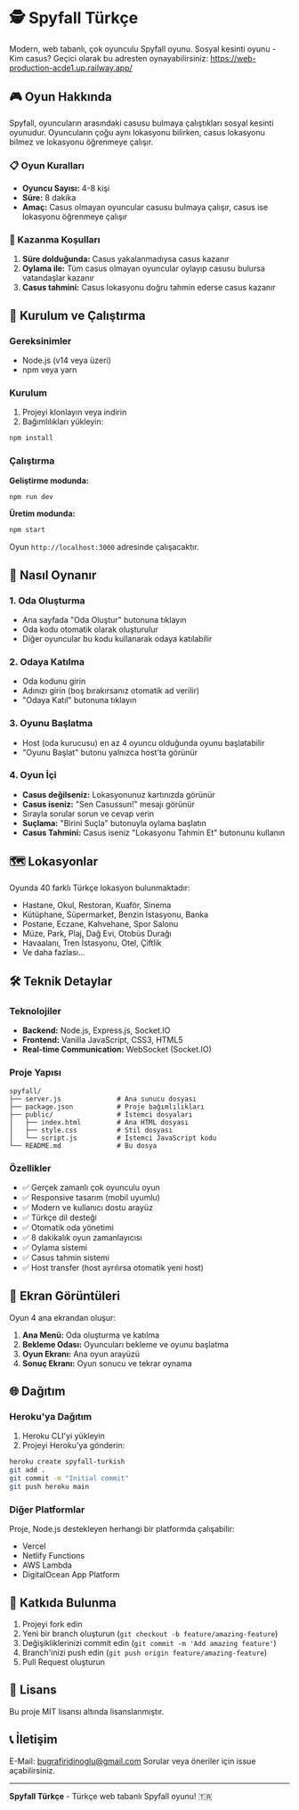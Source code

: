 # 🕵️ Spyfall Türkçe

Modern, web tabanlı, çok oyunculu Spyfall oyunu. Sosyal kesinti oyunu - Kim casus?
Geçici olarak bu adresten oynayabilirsiniz: https://web-production-acde1.up.railway.app/

## 🎮 Oyun Hakkında

Spyfall, oyuncuların arasındaki casusu bulmaya çalıştıkları sosyal kesinti oyunudur. Oyuncuların çoğu aynı lokasyonu bilirken, casus lokasyonu bilmez ve lokasyonu öğrenmeye çalışır.

### 📋 Oyun Kuralları

- **Oyuncu Sayısı:** 4-8 kişi
- **Süre:** 8 dakika
- **Amaç:** Casus olmayan oyuncular casusu bulmaya çalışır, casus ise lokasyonu öğrenmeye çalışır

### 🎯 Kazanma Koşulları

1. **Süre dolduğunda:** Casus yakalanmadıysa casus kazanır
2. **Oylama ile:** Tüm casus olmayan oyuncular oylayıp casusu bulursa vatandaşlar kazanır
3. **Casus tahmini:** Casus lokasyonu doğru tahmin ederse casus kazanır

## 🚀 Kurulum ve Çalıştırma

### Gereksinimler

- Node.js (v14 veya üzeri)
- npm veya yarn

### Kurulum

1. Projeyi klonlayın veya indirin
2. Bağımlılıkları yükleyin:

```bash
npm install
```

### Çalıştırma

**Geliştirme modunda:**
```bash
npm run dev
```

**Üretim modunda:**
```bash
npm start
```

Oyun `http://localhost:3000` adresinde çalışacaktır.

## 🎲 Nasıl Oynanır

### 1. Oda Oluşturma
- Ana sayfada "Oda Oluştur" butonuna tıklayın
- Oda kodu otomatik olarak oluşturulur
- Diğer oyuncular bu kodu kullanarak odaya katılabilir

### 2. Odaya Katılma
- Oda kodunu girin
- Adınızı girin (boş bırakırsanız otomatik ad verilir)
- "Odaya Katıl" butonuna tıklayın

### 3. Oyunu Başlatma
- Host (oda kurucusu) en az 4 oyuncu olduğunda oyunu başlatabilir
- "Oyunu Başlat" butonu yalnızca host'ta görünür

### 4. Oyun İçi
- **Casus değilseniz:** Lokasyonunuz kartınızda görünür
- **Casus iseniz:** "Sen Casussun!" mesajı görünür
- Sırayla sorular sorun ve cevap verin
- **Suçlama:** "Birini Suçla" butonuyla oylama başlatın
- **Casus Tahmini:** Casus iseniz "Lokasyonu Tahmin Et" butonunu kullanın

## 🗺️ Lokasyonlar

Oyunda 40 farklı Türkçe lokasyon bulunmaktadır:

- Hastane, Okul, Restoran, Kuaför, Sinema
- Kütüphane, Süpermarket, Benzin İstasyonu, Banka
- Postane, Eczane, Kahvehane, Spor Salonu
- Müze, Park, Plaj, Dağ Evi, Otobüs Durağı
- Havaalanı, Tren İstasyonu, Otel, Çiftlik
- Ve daha fazlası...

## 🛠️ Teknik Detaylar

### Teknolojiler

- **Backend:** Node.js, Express.js, Socket.IO
- **Frontend:** Vanilla JavaScript, CSS3, HTML5
- **Real-time Communication:** WebSocket (Socket.IO)

### Proje Yapısı

```
spyfall/
├── server.js              # Ana sunucu dosyası
├── package.json           # Proje bağımlılıkları
├── public/                # İstemci dosyaları
│   ├── index.html         # Ana HTML dosyası
│   ├── style.css          # Stil dosyası
│   └── script.js          # İstemci JavaScript kodu
└── README.md              # Bu dosya
```

### Özellikler

- ✅ Gerçek zamanlı çok oyunculu oyun
- ✅ Responsive tasarım (mobil uyumlu)
- ✅ Modern ve kullanıcı dostu arayüz
- ✅ Türkçe dil desteği
- ✅ Otomatik oda yönetimi
- ✅ 8 dakikalık oyun zamanlayıcısı
- ✅ Oylama sistemi
- ✅ Casus tahmin sistemi
- ✅ Host transfer (host ayrılırsa otomatik yeni host)

## 🎨 Ekran Görüntüleri

Oyun 4 ana ekrandan oluşur:

1. **Ana Menü:** Oda oluşturma ve katılma
2. **Bekleme Odası:** Oyuncuları bekleme ve oyunu başlatma
3. **Oyun Ekranı:** Ana oyun arayüzü
4. **Sonuç Ekranı:** Oyun sonucu ve tekrar oynama

## 🌐 Dağıtım

### Heroku'ya Dağıtım

1. Heroku CLI'yi yükleyin
2. Projeyi Heroku'ya gönderin:

```bash
heroku create spyfall-turkish
git add .
git commit -m "Initial commit"
git push heroku main
```

### Diğer Platformlar

Proje, Node.js destekleyen herhangi bir platformda çalışabilir:
- Vercel
- Netlify Functions
- AWS Lambda
- DigitalOcean App Platform

## 🤝 Katkıda Bulunma

1. Projeyi fork edin
2. Yeni bir branch oluşturun (`git checkout -b feature/amazing-feature`)
3. Değişikliklerinizi commit edin (`git commit -m 'Add amazing feature'`)
4. Branch'inizi push edin (`git push origin feature/amazing-feature`)
5. Pull Request oluşturun

## 📝 Lisans

Bu proje MIT lisansı altında lisanslanmıştır.

## 📞 İletişim

E-Mail: bugrafiridinoglu@gmail.com
Sorular veya öneriler için issue açabilirsiniz.

---

**Spyfall Türkçe** - Türkçe web tabanlı Spyfall oyunu! 🇹🇷
